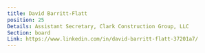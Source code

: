 ```yaml
---
title: David Barritt-Flatt
position: 25
Details: Assistant Secretary, Clark Construction Group, LLC
Section: board
Link: https://www.linkedin.com/in/david-barritt-flatt-37201a7/
---
```


